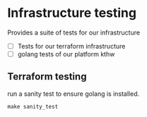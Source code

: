 # Infrastructure testing

Provides a suite of tests for our infrastructure

- [ ] Tests for our terraform infrastructure
- [ ] golang tests of our platform kthw

## Terraform testing

run a sanity test to ensure golang is installed.

```make sanity_test```